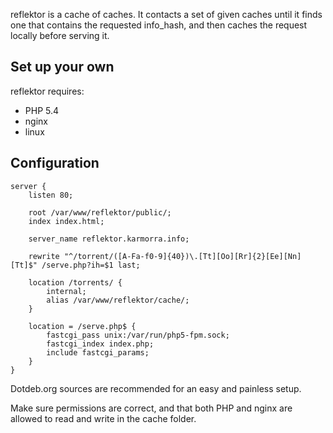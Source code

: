 reflektor is a cache of caches. It contacts a set of given caches until it finds one that contains the requested info_hash, and then caches the request locally before serving it.

Set up your own
--

reflektor requires:

-   PHP 5.4
-   nginx
-   linux


Configuration
--
    
    server {
        listen 80;
    
        root /var/www/reflektor/public/;
        index index.html;
    
        server_name reflektor.karmorra.info;
    
        rewrite "^/torrent/([A-Fa-f0-9]{40})\.[Tt][Oo][Rr]{2}[Ee][Nn][Tt]$" /serve.php?ih=$1 last;
    
    	location /torrents/ {
    		internal;
    		alias /var/www/reflektor/cache/;
    	}
    
        location = /serve.php$ {
            fastcgi_pass unix:/var/run/php5-fpm.sock;
            fastcgi_index index.php;
            include fastcgi_params;
        }
    }
    
Dotdeb.org sources are recommended for an easy and painless setup.

Make sure permissions are correct, and that both PHP and nginx are allowed to read and write in the cache folder.
